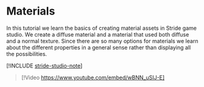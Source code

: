# Materials

In this tutorial we learn the basics of creating material assets in Stride game studio. We create a diffuse material and a material that used both diffuse and a normal texture. Since there are so many options for materials we learn about the different properties in a general sense rather than displaying all the possibilities.

[!INCLUDE [stride-studio-note](../../includes/game-studio-xenko-note.md)]

> [!Video https://www.youtube.com/embed/wBNN_uSIJ-E]